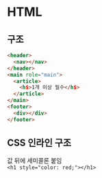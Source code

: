 # HTML

## 구조

```html
<header>
  <nav></nav>
</header>
<main role="main">
  <article>
    <h$>1개 이상 필수</h$>
  </article>
</main>
<footer>
  <div></div>
</footer>
```

## CSS 인라인 구조

값 뒤에 세미콜론 붙임  
`<h1 style="color: red;"></h1>`
